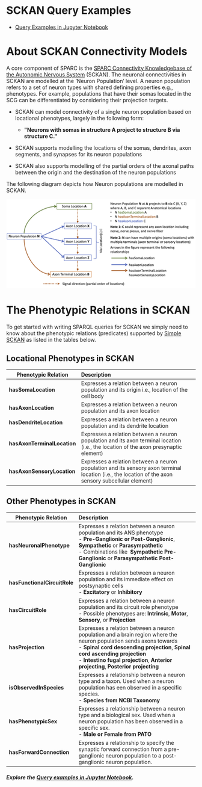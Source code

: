 # SCKAN Query Examples

* [Query Examples in Jupyter Notebook](example-queries/sckan-sparql-query-examples.ipynb)

# About SCKAN Connectivity Models

A core component of SPARC is the [SPARC Connectivity Knowledgebase of the Autonomic Nervous System](https://sparc.science/resources/6eg3VpJbwQR4B84CjrvmyD) (SCKAN). The neuronal connectivities in SCKAN are modelled at the ‘Neuron Population’ level. A neuron population refers to a set of neuron types with shared defining properties e.g., phenotypes. For example, populations that have their somas located in the SCG can be differentiated by considering their projection targets.

* SCKAN can model connectivity of a single neuron population based on locational phenotypes, largely in the following form:

  * **"Neurons with somas in structure A project to structure B via structure C."**
* SCKAN  supports modelling the locations of the somas, dendrites, axon segments, and synapses for its neuron populations
* SCKAN also supports modelling of the partial orders of the axonal paths between the origin and the destination of the neuron populations

The following diagram depicts how Neuron populations are modelled in SCKAN.

![1691213471866](image/README/1691213471866.png)

# The Phenotypic Relations in SCKAN

To get started with writing SPARQL queries for SCKAN we simply need to know about the phenotypic relations (predicates) supported by [Simple SCKAN](https://github.com/SciCrunch/sparc-curation/blob/master/docs/simple-sckan/readme.md) as listed in the tables below.

## Locational Phenotypes in SCKAN

| Phenotypic Relation               | Description                                                                                                                                           |
| --------------------------------- | :---------------------------------------------------------------------------------------------------------------------------------------------------- |
| **hasSomaLocation**         | Expresses a relation between a neuron population and its origin i.e., location of the cell body                                                       |
| **hasAxonLocation**         | Expresses a relation between a neuron population and its axon location                                                                               |
| **hasDendriteLocation**     | Expresses a relation between a neuron population and its dendrite location                                                                           |
| **hasAxonTerminalLocation** | Expresses a relation between a neuron population and its axon terminal location<br />(i.e., the location of the axon presynaptic element)             |
| **hasAxonSensoryLocation**  | Expresses a relation between a neuron population and its sensory axon terminal location (i.e., the location of the axon sensory subcellular element) |

## **Other Phenotypes in SCKAN**

| Phenotypic Relation                | Description                                                                                                                                                                                                                                                                                                                      |
| ---------------------------------- | :------------------------------------------------------------------------------------------------------------------------------------------------------------------------------------------------------------------------------------------------------------------------------------------------------------------------------- |
| **hasNeuronalPhenotype**     | Expresses a relation between a neuron population and its ANS phenotype<br />- **Pre-Ganglionic or Post-Ganglionic**, **Sympathetic** or **Parasympathetic**<br />- Combinations like  **Sympathetic  Pre-Ganglionic** or **Parasympathetic Post-Ganglionic**                                    |
| **hasFunctionalCircuitRole** | Expresses a relation between a neuron population and its immediate effect on postsynaptic cells<br />- **Excitatory** or **Inhibitory**                                                                                                                                                                           |
| **hasCircuitRole**           | Expresses a relation between a neuron population and its circuit role phenotype<br />- Possible phenotypes are: **Intrinsic**, **Motor**, **Sensory**, or **Projection**                                                                                                                               |
| **hasProjection**            | Expresses a relation between a neuron population and a brain region where the neuron population sends axons towards<br />- **Spinal cord descending projection**, **Spinal cord ascending projection**<br />- **Intestino fugal projection**, **Anterior projecting**, **Posterior projecting** |
| **isObservedInSpecies**      | Expresses a relationship between a neuron type and a taxon. Used when a neuron population has een observed in a specific species.<br />- **Species from NCBI Taxonomy**                                                                                                                                                   |
| **hasPhenotypicSex**         | Expresses a relationship between a neuron type and a biological sex. Used when a neuron population has been observed in a specific sex.<br />- **Male or **Female** from PATO**                                                                                                                                    |
| **hasForwardConnection**     | Expresses a relationship to specify the synaptic forward connection from a pre-ganglionic neuron population to a post-ganglionic neuron population.                                                                                                                                                                             |

##### Explore the [Query examples in Jupyter Notebook](example-queries/sckan-sparql-query-examples.ipynb).
